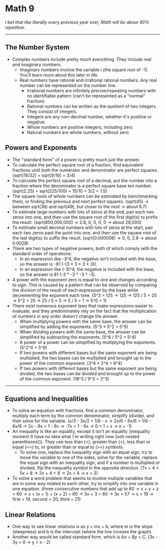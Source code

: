 # Math 9

*I bet that like literally every previous year ever, Math will be about 90% repetitive.*

---

## The Number System

+ Complex numbers include pretty much everything. They include real and imaginary numbers.
    + Imaginary numbers involve the variable i (the square root of -1). You'll learn more about this later in life.
    + Real numbers have rational and irrational rational numbers. Any real number can be represented on the number line.
        + Irrational numbers are infinitely precise/repeating numbers with no identifiable pattern (can't be represented as a "normal" fraction).
        + Rational numbers can be written as the quotient of two integers. They consist of integers.
        + Integers are any non-decimal number, whether it's positive or negative.
        + Whole numbers are positive integers, including zero.
        + Natural numbers are whole numbers, without zero.

## Powers and Exponents

+ The "standard form" of a power is pretty much just the answer.
+ To calculate the perfect square root of a fraction, find equivalent fractions until both the numerator and denominator are perfect squares. (sqrt(18/32) = sqrt(9/16) = 3/4)
+ To calculate the perfect square root of a decimal, put the number into a fraction where the denominator is a perfect square base ten number. (sqrt(2.25) = sqrt(225/100) = 15/10 = 3/2 = 1.5)
+ The square roots of whole numbers can be estimated by benchmarking them, or finding the previous and next perfect squares. (sqrt(45) -> between sqrt(36) and sqrt(49), but closer to the next -> about 6.7)
+ To estimate large numbers with lots of zeros at the end, pair each two zeros into one, and then use the square root of the first digit(s) to prefix the result. (sqrt(800,000,000) -> 2.8, 0, 0, 0, 0 -> about 28,000)
+ To estimate small decimal numbers with lots of zeros at the start, pair each two zeros past the point into one, and then use the square root of the last digit(s) to suffix the result. (sqrt(0.000008) -> 0, 0, 2.8 -> about 0.0028)
+ There are two types of negative powers, both of which comply with the standard order of operations:
    + In an expression like -3^4, the negative isn't included with the base, so the answer is -81 (-(3 * 3 * 3 * 3)).
    + In an expression like (-3)^4, the negative is included with the base, so the answer is 81 (-3 * -3 * -3 * -3).
+ A power with the exponent zero is equal to one and changes according to sign. This is caused by a pattern that can be observed by comparing the division of the result of each expression by the base while decrementing the exponent each time. (5^3 = 125 -> 125 -> 125 / 5 = 25 -> 5^2 = 25 -> 25 / 5 = 5 -> 5 / 5 = 1 -> 5^0 = 1)
+ There exist numerous exponent laws that make expressions easier to evaluate, and they predominately rely on the fact that the multiplication of numbers in any order doesn't change the answer.
    + When multiplying powers with the same base, the answer can be simplified by adding the exponents. (5^3 * 5^2 = 5^5)
    + When dividing powers with the same base, the answer can be simplified by subtracting the exponents. (5^6 / 5^2 = 5^4)
    + A power of a power can be simplified by multiplying the exponents. (5^2^4 = 5^8)
    + If two powers with different bases but the same exponent are being multiplied, the two bases can be multiplied and brought up to the power of the common exponent. (3^4 * 2^4 = 6^4)
    + If two powers with different bases but the same exponent are being divided, the two bases can be divided and brought up to the power of the common exponent. (18^3 / 9^3 = 2^3)

---

## Equations and Inequalities

+ To solve an equation with fractions, find a common denominator, multiply each term by the common denominator, simplify (divide), and then solve for the variable. (x/3 - 3x/2 = 1/6 - x -> 2x/6 - 9x/6 = 1/6 - 6x/6 -> 2x - 9x = 1 - 6x -> -7x = 1 - 6x -> 0 = 1 + x -> x = -1)
+ An inequality is like an equality, except it isn't an equality (inequality moment (I have no idea what I'm writing right now (ooh nested parentheses))). They use less than (<), greater than (>), less than or equal (<=) to, or greater than or equal to (>=) symbols.
    + To solve one, replace the inequality sign with an equal sign, try to move the variable to one of the sides, solve for the variable, replace the equal sign with an inequality sign, and if a number is multiplied or divided, flip the inequality symbol in the opposite direction. (7x + 4 < 5x + 8 -> 2x + 4 < 8 -> 2x < 4 -> x < 2)
+ To solve a word problem that seems to involve multiple variables that are in some way related to each other, try to simplify into one variable in one equation. (three consecutive numbers that add up to 60 -> x + y + z = 60 -> x + (x + 1) + (x + 2) = 60 -> 3x + 3 = 60 -> 3x = 57 -> x = 19 -> first = 19, second = 20, third = 21)

## Linear Relations

+ One way to see linear relations is as y = mx + b, where m is the slope (steepness) and b is the intercept (where the line crosses the graph).
+ Another way would be called standard form, which is Ax + By = C. (3x - 3y = 6 -> y = x - 2)
